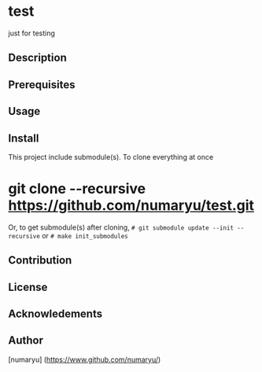 test
===

just for testing

## Description

## Prerequisites

## Usage

## Install

This project include submodule(s). To clone everything at once
# git clone --recursive https://github.com/numaryu/test.git

Or, to get submodule(s) after cloning,
`# git submodule update --init --recursive`
or
`# make init_submodules`

## Contribution

## License

<!-- This project is licensed under the MIT License - see the [LICENSE.md](LICENSE.md) file for details -->

## Acknowledements

## Author

[numaryu] (https://www.github.com/numaryu/)

